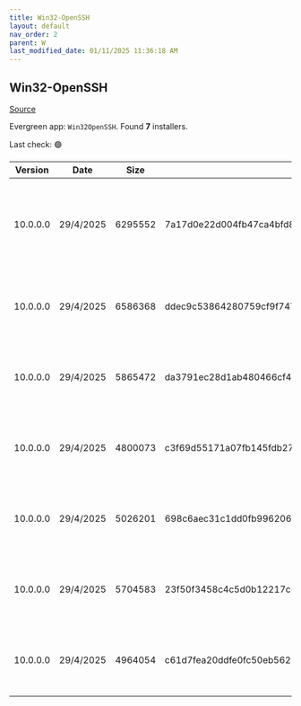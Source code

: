 ```yaml
---
title: Win32-OpenSSH
layout: default
nav_order: 2
parent: W
last_modified_date: 01/11/2025 11:36:18 AM
---
```


## Win32-OpenSSH

[Source](https://github.com/PowerShell/Win32-OpenSSH/)

Evergreen app: `Win32OpenSSH`. Found **7** installers.

Last check: 🟢

| Version  | Date      | Size    | Sha256                                                           | Architecture | InstallerType | Type | URI                                                                                                                                                                                                                          |
| -------- | --------- | ------- | ---------------------------------------------------------------- | ------------ | ------------- | ---- | ---------------------------------------------------------------------------------------------------------------------------------------------------------------------------------------------------------------------------- |
| 10.0.0.0 | 29/4/2025 | 6295552 | 7a17d0e22d004fb47ca4bfd8fef926fa305de4ebf70a6f3c7a29c39aabef0023 | ARM64        | Default       | msi  | [https://github.com/PowerShell/Win32-OpenSSH/releases/download/10.0.0.0p2-Preview/OpenSSH-ARM64-v10.0.0.0.msi](https://github.com/PowerShell/Win32-OpenSSH/releases/download/10.0.0.0p2-Preview/OpenSSH-ARM64-v10.0.0.0.msi) |
| 10.0.0.0 | 29/4/2025 | 6586368 | ddec9c53864280759cf9f74791cefd387100e3946aa849a1c138a4ed1b96b7d9 | x64          | Default       | msi  | [https://github.com/PowerShell/Win32-OpenSSH/releases/download/10.0.0.0p2-Preview/OpenSSH-Win64-v10.0.0.0.msi](https://github.com/PowerShell/Win32-OpenSSH/releases/download/10.0.0.0p2-Preview/OpenSSH-Win64-v10.0.0.0.msi) |
| 10.0.0.0 | 29/4/2025 | 5865472 | da3791ec28d1ab480466cf45b9983a747f8f046c86f4ffb99d9f7a6055982c04 | x86          | Default       | msi  | [https://github.com/PowerShell/Win32-OpenSSH/releases/download/10.0.0.0p2-Preview/OpenSSH-Win32-v10.0.0.0.msi](https://github.com/PowerShell/Win32-OpenSSH/releases/download/10.0.0.0p2-Preview/OpenSSH-Win32-v10.0.0.0.msi) |
| 10.0.0.0 | 29/4/2025 | 4800073 | c3f69d55171a07fb145fdb2707f85e39623952127d2385c9b7a92919807921ed | ARM64        | Default       | zip  | [https://github.com/PowerShell/Win32-OpenSSH/releases/download/10.0.0.0p2-Preview/OpenSSH-ARM.zip](https://github.com/PowerShell/Win32-OpenSSH/releases/download/10.0.0.0p2-Preview/OpenSSH-ARM.zip)                         |
| 10.0.0.0 | 29/4/2025 | 5026201 | 698c6aec31c1dd0fb996206e8741f4531a97355686b5431ef347d531b07fcd42 | ARM64        | Default       | zip  | [https://github.com/PowerShell/Win32-OpenSSH/releases/download/10.0.0.0p2-Preview/OpenSSH-ARM64.zip](https://github.com/PowerShell/Win32-OpenSSH/releases/download/10.0.0.0p2-Preview/OpenSSH-ARM64.zip)                     |
| 10.0.0.0 | 29/4/2025 | 5704583 | 23f50f3458c4c5d0b12217c6a5ddfde0137210a30fa870e98b29827f7b43aba5 | x64          | Default       | zip  | [https://github.com/PowerShell/Win32-OpenSSH/releases/download/10.0.0.0p2-Preview/OpenSSH-Win64.zip](https://github.com/PowerShell/Win32-OpenSSH/releases/download/10.0.0.0p2-Preview/OpenSSH-Win64.zip)                     |
| 10.0.0.0 | 29/4/2025 | 4964054 | c61d7fea20ddfe0fc50eb56210a66464557721120f7794ff9cc883b5ba526abd | x86          | Default       | zip  | [https://github.com/PowerShell/Win32-OpenSSH/releases/download/10.0.0.0p2-Preview/OpenSSH-Win32.zip](https://github.com/PowerShell/Win32-OpenSSH/releases/download/10.0.0.0p2-Preview/OpenSSH-Win32.zip)                     |
